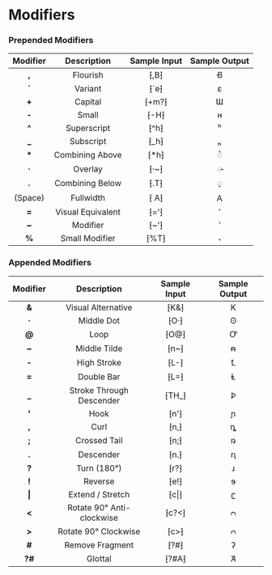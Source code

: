 # Modifiers

### Prepended Modifiers
| Modifier | Description | Sample Input | Sample Output |
| :---: | :---: | :---: | :---: |
| **,** | Flourish | ⁅,B⁆ | Ꞗ |
| **`** | Variant | ⁅`e⁆ | ɛ |
| **+** | Capital | ⁅+m?⁆ | Ɯ |
| **-** | Small | ⁅-H⁆ | ʜ |
| **^** | Superscript | ⁅^h⁆ | ʰ |
| **_** | Subscript | ⁅_h⁆ | ₕ |
| **\*** | Combining Above | ⁅*h⁆ | ◌ͪ |
| **·** | Overlay | ⁅·~⁆ | ◌̴ |
| **.** | Combining Below | ⁅.T⁆ | ◌̞ |
| (Space) | Fullwidth | ⁅ A⁆ | Ａ |
| **=** | Visual Equivalent | ⁅='⁆ | ′ |
| **~** | Modifier | ⁅~'⁆ | ʹ |
| **%** | Small Modifier | ⁅%T⁆ | ˕ |

### Appended Modifiers
| Modifier | Description | Sample Input | Sample Output |
| :---: | :---: | :---: | :---: |
| **&** | Visual Alternative | ⁅K&⁆ | K |
| **·** | Middle Dot | ⁅O·⁆ | ʘ |
| **@** | Loop | ⁅O@⁆ | Ꝍ |
| **~** | Middle Tilde | ⁅n~⁆ | ᵰ |
| **-** | High Stroke | ⁅L-⁆ | Ꝉ |
| **=** | Double Bar | ⁅L=⁆ | Ⱡ |
| **_** | Stroke Through Descender | ⁅TH_⁆ | Ꝧ |
| **'** | Hook | ⁅n'⁆ | ɲ |
| **,** | Curl | ⁅n,⁆ | ȵ |
| **;** | Crossed Tail | ⁅n;⁆ | ꬻ |
| **.** | Descender | ⁅n.⁆ | ꞑ |
| **?** | Turn (180°) | ⁅r?⁆ | ɹ |
| **!** | Reverse | ⁅e!⁆ | ɘ |
| **\|** | Extend / Stretch | ⁅c\|⁆ | ʗ |
| **<** | Rotate 90° Anti-clockwise | ⁅c?<⁆ | ᴒ |
| **>** | Rotate 90° Clockwise | ⁅c>⁆ | ᴒ |
| **#** | Remove Fragment | ⁅?#⁆ | ʔ |
| **?#** | Glottal | ⁅?#A⁆ | Ꞻ |
